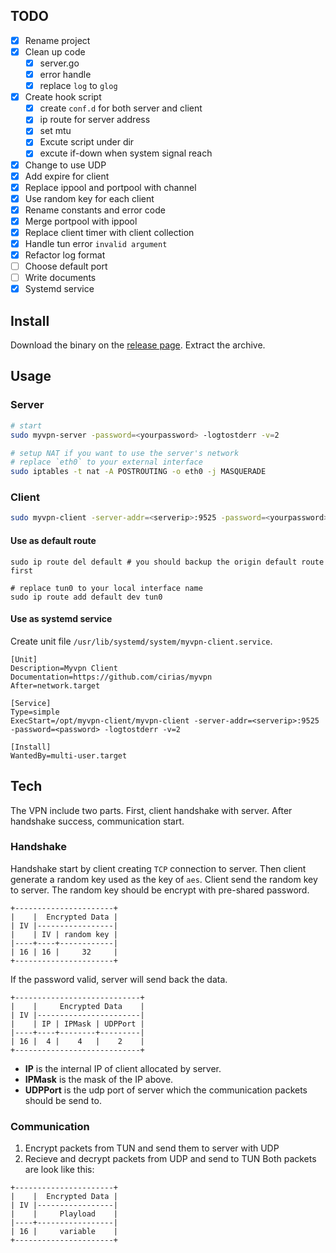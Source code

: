 ## TODO
- [x] Rename project
- [x] Clean up code
  - [x] server.go
  - [x] error handle
  - [x] replace `log` to `glog`
- [x] Create hook script
  - [x] create `conf.d` for both server and client
  - [x] ip route for server address
  - [x] set mtu
  - [x] Excute script under dir
  - [x] excute if-down when system signal reach
- [x] Change to use UDP
- [x] Add expire for client
- [x] Replace ippool and portpool with channel
- [x] Use random key for each client
- [x] Rename constants and error code
- [x] Merge portpool with ippool
- [x] Replace client timer with client collection
- [x] Handle tun error `invalid argument`
- [x] Refactor log format
- [ ] Choose default port
- [ ] Write documents
- [x] Systemd service

## Install
Download the binary on the [release page](https://github.com/cirias/myvpn/releases).
Extract the archive.

## Usage

### Server
```bash
# start
sudo myvpn-server -password=<yourpassword> -logtostderr -v=2

# setup NAT if you want to use the server's network
# replace `eth0` to your external interface
sudo iptables -t nat -A POSTROUTING -o eth0 -j MASQUERADE
```

### Client
```bash
sudo myvpn-client -server-addr=<serverip>:9525 -password=<yourpassword> -logtostderr -v=2
```

#### Use as default route
```
sudo ip route del default # you should backup the origin default route first

# replace tun0 to your local interface name
sudo ip route add default dev tun0
```

#### Use as systemd service

Create unit file `/usr/lib/systemd/system/myvpn-client.service`.

```
[Unit]
Description=Myvpn Client
Documentation=https://github.com/cirias/myvpn
After=network.target

[Service]
Type=simple
ExecStart=/opt/myvpn-client/myvpn-client -server-addr=<serverip>:9525 -password=<password> -logtostderr -v=2

[Install]
WantedBy=multi-user.target
```

## Tech
The VPN include two parts. First, client handshake with server.
After handshake success, communication start.

### Handshake
Handshake start by client creating `TCP` connection to server.
Then client generate a random key used as the key of `aes`.
Client send the random key to server. The random key should be
encrypt with pre-shared password.

```
+----------------------+
|    |  Encrypted Data |
| IV |-----------------|
|    | IV | random key |
|----+----+------------|
| 16 | 16 |     32     |
+----------------------+
```

If the password valid, server will send back the data.

```
+----------------------------+
|    |     Encrypted Data    |
| IV |-----------------------|
|    | IP | IPMask | UDPPort |
|----+----+--------+---------|
| 16 |  4 |    4   |    2    |
+----------------------------+
```

- **IP** is the internal IP of client allocated by server.
- **IPMask** is the mask of the IP above.
- **UDPPort** is the udp port of server which the communication
  packets should be send to.

### Communication
1. Encrypt packets from TUN and send them to server with UDP
2. Recieve and decrypt packets from UDP and send to TUN
Both packets are look like this:

```
+----------------------+
|    |  Encrypted Data |
| IV |-----------------|
|    |     Playload    |
|----+-----------------|
| 16 |     variable    |
+----------------------+
```

